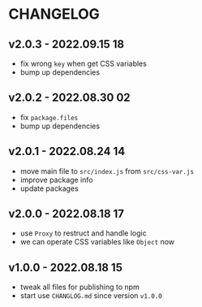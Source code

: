 # CHANGELOG

## v2.0.3 - 2022.09.15 18
* fix wrong `key` when get CSS variables
* bump up dependencies

## v2.0.2 - 2022.08.30 02
* fix `package.files`
* bump up dependencies


## v2.0.1 - 2022.08.24 14
* move main file to `src/index.js` from `src/css-var.js`
* improve package info
* update packages


## v2.0.0 - 2022.08.18 17
* use `Proxy` to restruct and handle logic
* we can operate CSS variables like `Object` now


## v1.0.0 - 2022.08.18 15
* tweak all files for publishing to npm
* start use `CHANGLOG.md` since version `v1.0.0`

